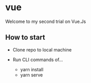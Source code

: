 # vue

Welcome to my second trial on Vue.Js

## How to start

- Clone repo to local machine

- Run CLI commands of...
  - yarn install
  - yarn serve
